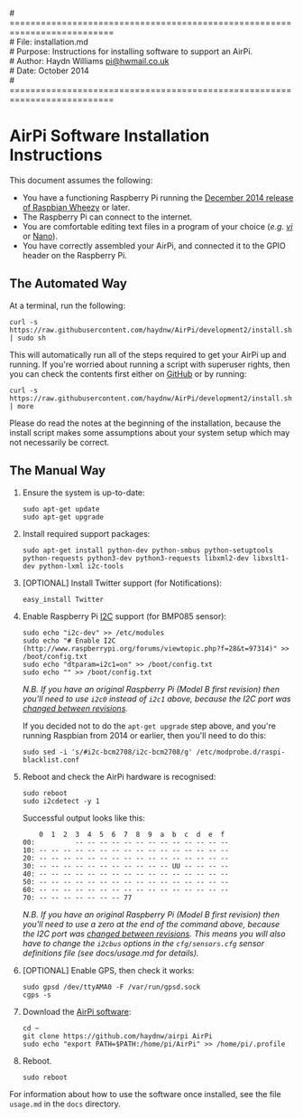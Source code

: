 \# ==========================================================================  
\# File:     installation.md  
\# Purpose:  Instructions for installing software to support an AirPi.  
\# Author:   Haydn Williams <pi@hwmail.co.uk>  
\# Date:     October 2014  
\# ==========================================================================  

# AirPi Software Installation Instructions

This document assumes the following:
+ You have a functioning Raspberry Pi running the
[December 2014 release of Raspbian Wheezy](http://downloads.raspberrypi.org/raspbian_latest) or later.
+ The Raspberry Pi can connect to the internet.
+ You are comfortable editing text files in a program of your
choice (*e.g.* *[vi](http://ex-vi.sourceforge.net)* or [Nano](http://www.nano-editor.org)).
+ You have correctly assembled your AirPi, and connected it to the GPIO
header on the Raspberry Pi.

## The Automated Way

At a terminal, run the following:
```shell
curl -s https://raw.githubusercontent.com/haydnw/AirPi/development2/install.sh | sudo sh
```
This will automatically run all of the steps required to get your AirPi up and running.
If you're worried about running a script with superuser rights, then you can check
the contents first either on [GitHub](https://github.com/haydnw/AirPi/blob/development2/install.sh)
or by running:
```shell
curl -s https://raw.githubusercontent.com/haydnw/AirPi/development2/install.sh | more
```
Please do read the notes at the beginning of the installation, because the install
script makes some assumptions about your system setup which may not necessarily
be correct.


## The Manual Way

1.  Ensure the system is up-to-date:
	```shell
	sudo apt-get update
	sudo apt-get upgrade
	```

1.  Install required support packages:
	```shell
	sudo apt-get install python-dev python-smbus python-setuptools python-requests python3-dev python3-requests libxml2-dev libxslt1-dev python-lxml i2c-tools
	```

1.  [OPTIONAL] Install Twitter support (for Notifications):
	```shell
	easy_install Twitter
	```

1.  Enable Raspberry Pi [I2C](https://learn.sparkfun.com/tutorials/i2c) support (for BMP085 sensor):
	```shell
	sudo echo "i2c-dev" >> /etc/modules
    sudo echo "# Enable I2C (http://www.raspberrypi.org/forums/viewtopic.php?f=28&t=97314)" >> /boot/config.txt
    sudo echo "dtparam=i2c1=on" >> /boot/config.txt
    sudo echo "" >> /boot/config.txt
	```
	*N.B. If you have an original Raspberry Pi (Model B first revision) then you'll
	need to use `i2c0` instead of `i2c1` above, because the I2C port was
	[changed between revisions](http://www.raspberrypi.org/upcoming-board-revision/).*
	
	If you decided not to do the `apt-get upgrade` step above, and you're running
	Raspbian from 2014 or earlier, then you'll need to do this:
	```shell
    sudo sed -i 's/#i2c-bcm2708/i2c-bcm2708/g' /etc/modprobe.d/raspi-blacklist.conf
	```

1.  Reboot and check the AirPi hardware is recognised:
	```shell
	sudo reboot
	sudo i2cdetect -y 1
	```
	Successful output looks like this:
	```shell
     	0  1  2  3  4  5  6  7  8  9  a  b  c  d  e  f
	00:          -- -- -- -- -- -- -- -- -- -- -- -- -- 
	10: -- -- -- -- -- -- -- -- -- -- -- -- -- -- -- -- 
	20: -- -- -- -- -- -- -- -- -- -- -- -- -- -- -- -- 
	30: -- -- -- -- -- -- -- -- -- -- -- UU -- -- -- -- 
	40: -- -- -- -- -- -- -- -- -- -- -- -- -- -- -- -- 
	50: -- -- -- -- -- -- -- -- -- -- -- -- -- -- -- -- 
	60: -- -- -- -- -- -- -- -- -- -- -- -- -- -- -- -- 
	70: -- -- -- -- -- -- -- 77
	```
	*N.B. If you have an original Raspberry Pi (Model B first revision) then you'll
	need to use a zero at the end of the command above, because the I2C port was
	[changed between revisions](http://www.raspberrypi.org/upcoming-board-revision/).
	This means you will also have to change the `i2cbus` options in the
	`cfg/sensors.cfg` sensor definitions file (see docs/usage.md for details).*

1.  [OPTIONAL] Enable GPS, then check it works:
	```shell
	sudo gpsd /dev/ttyAMA0 -F /var/run/gpsd.sock
	cgps -s
	```

1.  Download the [AirPi software](https://github.com/haydnw/airpi):
	```shell
	cd ~
	git clone https://github.com/haydnw/airpi AirPi
	sudo echo "export PATH=$PATH:/home/pi/AirPi" >> /home/pi/.profile
	```

1.  Reboot.
    ```shell
    sudo reboot
    ```

For information about how to use the software once installed, see the file
`usage.md` in the `docs` directory.